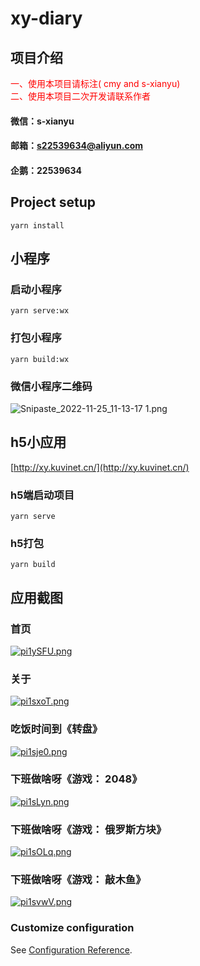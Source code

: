 # xy-diary
## 项目介绍
<font color="red">一、使用本项目请标注( cmy and s-xianyu)</font>
<br>
<font color="red">二、使用本项目二次开发请联系作者</font>
#### 微信：s-xianyu
#### 邮箱：s22539634@aliyun.com
#### 企鹅：22539634

## Project setup
```
yarn install
```

## 小程序

### 启动小程序
```
yarn serve:wx
```
### 打包小程序
```
yarn build:wx
```


### 微信小程序二维码

![Snipaste_2022-11-25_11-13-17 _1_.png](https://s2.loli.net/2022/11/25/mQKp2cBIOYGD7xd.png)

## h5小应用
[http://xy.kuvinet.cn/](http://xy.kuvinet.cn/)

### h5端启动项目
```
yarn serve
```

### h5打包
```
yarn build
```

## 应用截图

### 首页
[![pi1ySFU.png](https://z1.ax1x.com/2023/11/08/pi1ySFU.png)](https://imgse.com/i/pi1ySFU)
### 关于
[![pi1sxoT.png](https://z1.ax1x.com/2023/11/08/pi1sxoT.png)](https://imgse.com/i/pi1sxoT)
### 吃饭时间到《转盘》
[![pi1sje0.png](https://z1.ax1x.com/2023/11/08/pi1sje0.png)](https://imgse.com/i/pi1sje0)
### 下班做啥呀《游戏： 2048》
[![pi1sLyn.png](https://z1.ax1x.com/2023/11/08/pi1sLyn.png)](https://imgse.com/i/pi1sLyn)
### 下班做啥呀《游戏： 俄罗斯方块》
[![pi1sOLq.png](https://z1.ax1x.com/2023/11/08/pi1sOLq.png)](https://imgse.com/i/pi1sOLq)
### 下班做啥呀《游戏： 敲木鱼》
[![pi1svwV.png](https://z1.ax1x.com/2023/11/08/pi1svwV.png)](https://imgse.com/i/pi1svwV)

### Customize configuration
See [Configuration Reference](https://cli.vuejs.org/config/).

